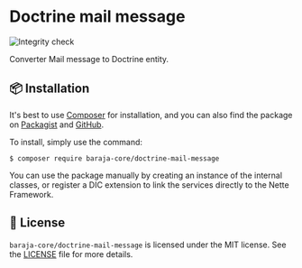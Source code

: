 Doctrine mail message
=====================

![Integrity check](https://github.com/baraja-core/doctrine-mail-message/workflows/Integrity%20check/badge.svg)

Converter Mail message to Doctrine entity.

📦 Installation
---------------

It's best to use [Composer](https://getcomposer.org) for installation, and you can also find the package on
[Packagist](https://packagist.org/packages/baraja-core/doctrine-mail-message) and
[GitHub](https://github.com/baraja-core/doctrine-mail-message).

To install, simply use the command:

```
$ composer require baraja-core/doctrine-mail-message
```

You can use the package manually by creating an instance of the internal classes, or register a DIC extension to link the services directly to the Nette Framework.

📄 License
-----------

`baraja-core/doctrine-mail-message` is licensed under the MIT license. See the [LICENSE](https://github.com/baraja-core/template/blob/master/LICENSE) file for more details.
